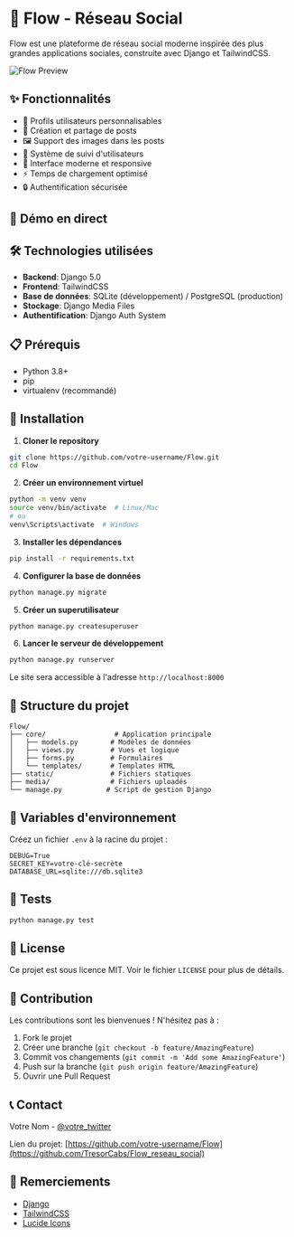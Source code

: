 # 🌊 Flow - Réseau Social

Flow est une plateforme de réseau social moderne inspirée des plus grandes applications sociales, construite avec Django et TailwindCSS.

![Flow Preview](https://imgur.com/hkvcFLT)

## ✨ Fonctionnalités

- 👤 Profils utilisateurs personnalisables
- 📝 Création et partage de posts
- 🖼️ Support des images dans les posts
- 👥 Système de suivi d'utilisateurs
- 💬 Interface moderne et responsive
- ⚡ Temps de chargement optimisé
- 🔒 Authentification sécurisée

## 🚀 Démo en direct


## 🛠️ Technologies utilisées

- **Backend**: Django 5.0
- **Frontend**: TailwindCSS
- **Base de données**: SQLite (développement) / PostgreSQL (production)
- **Stockage**: Django Media Files
- **Authentification**: Django Auth System

## 📋 Prérequis

- Python 3.8+
- pip
- virtualenv (recommandé)

## 🔧 Installation

1. **Cloner le repository**
```bash
git clone https://github.com/votre-username/Flow.git
cd Flow
```

2. **Créer un environnement virtuel**
```bash
python -m venv venv
source venv/bin/activate  # Linux/Mac
# ou
venv\Scripts\activate  # Windows
```

3. **Installer les dépendances**
```bash
pip install -r requirements.txt
```

4. **Configurer la base de données**
```bash
python manage.py migrate
```

5. **Créer un superutilisateur**
```bash
python manage.py createsuperuser
```

6. **Lancer le serveur de développement**
```bash
python manage.py runserver
```

Le site sera accessible à l'adresse `http://localhost:8000`

## 📁 Structure du projet

```
Flow/
├── core/                 # Application principale
│   ├── models.py        # Modèles de données
│   ├── views.py         # Vues et logique
│   ├── forms.py         # Formulaires
│   └── templates/       # Templates HTML
├── static/              # Fichiers statiques
├── media/               # Fichiers uploadés
└── manage.py           # Script de gestion Django
```

## 🔐 Variables d'environnement

Créez un fichier `.env` à la racine du projet :

```env
DEBUG=True
SECRET_KEY=votre-clé-secrète
DATABASE_URL=sqlite:///db.sqlite3
```

## 🧪 Tests

```bash
python manage.py test
```

## 📝 License

Ce projet est sous licence MIT. Voir le fichier `LICENSE` pour plus de détails.

## 👥 Contribution

Les contributions sont les bienvenues ! N'hésitez pas à :

1. Fork le projet
2. Créer une branche (`git checkout -b feature/AmazingFeature`)
3. Commit vos changements (`git commit -m 'Add some AmazingFeature'`)
4. Push sur la branche (`git push origin feature/AmazingFeature`)
5. Ouvrir une Pull Request

## 📞 Contact

Votre Nom - [@votre_twitter](https://x.com/TresorCabs)

Lien du projet: [https://github.com/votre-username/Flow](https://github.com/TresorCabs/Flow_reseau_social)

## 🙏 Remerciements

- [Django](https://www.djangoproject.com/)
- [TailwindCSS](https://tailwindcss.com/)
- [Lucide Icons](https://lucide.dev/) 
